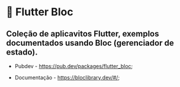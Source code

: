 
# :page_with_curl: Flutter Bloc

## Coleção de aplicavitos Flutter, exemplos documentados usando Bloc (gerenciador de estado).

* Pubdev - https://pub.dev/packages/flutter_bloc;

* Documentação - https://bloclibrary.dev/#/;
